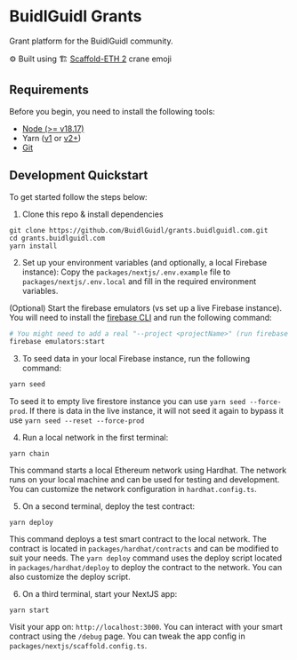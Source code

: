 # BuidlGuidl Grants

Grant platform for the BuidlGuidl community.

⚙️ Built using 🏗 [Scaffold-ETH 2](https://github.com/scaffold-eth/scaffold-eth-2) crane emoji

## Requirements

Before you begin, you need to install the following tools:

- [Node (>= v18.17)](https://nodejs.org/en/download/)
- Yarn ([v1](https://classic.yarnpkg.com/en/docs/install/) or [v2+](https://yarnpkg.com/getting-started/install))
- [Git](https://git-scm.com/downloads)

## Development Quickstart

To get started follow the steps below:

1. Clone this repo & install dependencies

```
git clone https://github.com/BuidlGuidl/grants.buidlguidl.com.git
cd grants.buidlguidl.com
yarn install
```

2. Set up your environment variables (and optionally, a local Firebase instance):
   Copy the `packages/nextjs/.env.example` file to `packages/nextjs/.env.local` and fill in the required environment variables.

(Optional) Start the firebase emulators (vs set up a live Firebase instance). You will need to install the [firebase CLI](https://firebase.google.com/docs/cli#install_the_firebase_cli) and run the following command:

```bash
# You might need to add a real "--project <projectName>" (run firebase projects:list)
firebase emulators:start
```

3. To seed data in your local Firebase instance, run the following command:

```bash
yarn seed
```

To seed it to empty live firestore instance you can use `yarn seed --force-prod`. If there is data in the live instance, it will not seed it again to bypass it use `yarn seed --reset --force-prod`

4. Run a local network in the first terminal:

```
yarn chain
```

This command starts a local Ethereum network using Hardhat. The network runs on your local machine and can be used for testing and development. You can customize the network configuration in `hardhat.config.ts`.

5. On a second terminal, deploy the test contract:

```
yarn deploy
```

This command deploys a test smart contract to the local network. The contract is located in `packages/hardhat/contracts` and can be modified to suit your needs. The `yarn deploy` command uses the deploy script located in `packages/hardhat/deploy` to deploy the contract to the network. You can also customize the deploy script.

6. On a third terminal, start your NextJS app:

```
yarn start
```

Visit your app on: `http://localhost:3000`. You can interact with your smart contract using the `/debug` page. You can tweak the app config in `packages/nextjs/scaffold.config.ts`.
